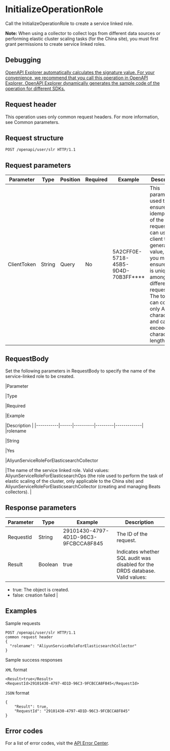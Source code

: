 # InitializeOperationRole

Call the InitializeOperationRole to create a service linked role.

**Note:** When using a collector to collect logs from different data sources or performing elastic cluster scaling tasks \(for the China site\), you must first grant permissions to create service linked roles.

## Debugging

[OpenAPI Explorer automatically calculates the signature value. For your convenience, we recommend that you call this operation in OpenAPI Explorer. OpenAPI Explorer dynamically generates the sample code of the operation for different SDKs.](https://api.aliyun.com/#product=elasticsearch&api=InitializeOperationRole&type=ROA&version=2017-06-13)

## Request header

This operation uses only common request headers. For more information, see Common parameters.

## Request structure

```
POST /openapi/user/slr HTTP/1.1 
```

## Request parameters

|Parameter|Type|Position|Required|Example|Description|
|---------|----|--------|--------|-------|-----------|
|ClientToken|String|Query|No|5A2CFF0E-5718-45B5-9D4D-70B3FF\*\*\*\*|This parameter is used to ensure the idempotence of the request. You can use the client to generate the value, but you must ensure that it is unique among different requests. The token can contain only ASCII characters and cannot exceed 64 characters in length. |

## RequestBody

Set the following parameters in RequestBody to specify the name of the service-linked role to be created.

|Parameter

|Type

|Required

|Example

|Description |
|-----------|------|----------|---------|-------------|
|rolename

|String

|Yes

|AliyunServiceRoleForElasticsearchCollector

|The name of the service linked role. Valid values: AliyunServiceRoleForElasticsearchOps \(the role used to perform the task of elastic scaling of the cluster, only applicable to the China site\) and AliyunServiceRoleForElasticsearchCollector \(creating and managing Beats collectors\). |

## Response parameters

|Parameter|Type|Example|Description|
|---------|----|-------|-----------|
|RequestId|String|29101430-4797-4D1D-96C3-9FCBCCA8F845|The ID of the request. |
|Result|Boolean|true|Indicates whether SQL audit was disabled for the DRDS database. Valid values:

-   true: The object is created.
-   false: creation failed |

## Examples

Sample requests

```
POST /openapi/user/slr HTTP/1.1 
common request header
{
  "rolename": "AliyunServiceRoleForElasticsearchCollector"
} 
```

Sample success responses

`XML` format

```
<Result>true</Result>
<RequestId>29101430-4797-4D1D-96C3-9FCBCCA8F845</RequestId>
```

`JSON` format

```
{
    "Result": true,
    "RequestId": "29101430-4797-4D1D-96C3-9FCBCCA8F845"
}
```

## Error codes

For a list of error codes, visit the [API Error Center](https://error-center.alibabacloud.com/status/product/elasticsearch).

